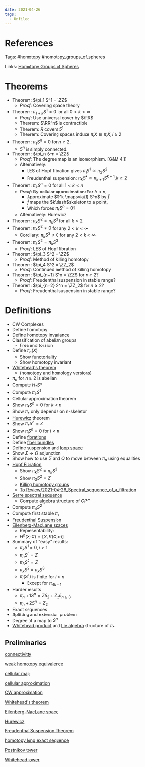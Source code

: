 ```yaml
---
date: 2021-04-26
tags: 
  - Unfiled
---
```


# References

Tags:
#homotopy #homotopy_groups_of_spheres

Links: 
[Homotopy Groups of Spheres](Homotopy%20Groups%20of%20Spheres.md)

# Theorems
- Theorem: $\pi_1 S^1 = \ZZ$
  - *Proof*: Covering space theory
- Theorem: $\pi_{1+k} S^1 = 0$ for all $0 < k < \infty$
  - *Proof*: Use universal cover by $\RR$
  - Theorem: $\RR^n$ is contractible
  - Theorem: $R$ covers $S^1$
  - Theorem: Covering spaces induce  $\pi_i X \cong \pi_i \tilde X, i \geq 2$
- Theorem: $\pi_1 S^n = 0$ for $n \geq 2$.
  - $S^n$ is simply connected.
- Theorem: $\pi_n S^n = \ZZ$
  - *Proof*: The degree map is an isomorphism. [G&M 4.1]
  - Alternatively:
    - LES of Hopf fibration gives $\pi_1 S^1 \cong \pi_2 S^2$
    - Freudenthal suspension: $\pi_k S^k \cong  \pi_{k+1} S^{k+1}, k \geq 2$
- Theorem: $\pi_k S^n = 0$ for all $1 < k < n$
  - *Proof*: By cellular approximation: For $k < n$,
    - Approximate $S^k \mapsvia{f} S^n$ by $\tilde f$
    - $\tilde f$ maps the $k\dash$skeleton to a point,
    - Which forces $\pi_k S^n = 0$?
  - Alternatively: Hurewicz
- Theorem: $\pi_k S^2 = \pi_k S^3$ for all $k > 2$
- Theorem: $\pi_k S^2 \neq 0$ for any $2 < k < \infty$
  - Corollary: $\pi_k S^3 \neq 0$ for any $2 < k < \infty$
- Theorem: $\pi_k S^2 = \pi_k S^3$
  - *Proof*: LES of Hopf fibration
- Theorem: $\pi_3 S^2 = \ZZ$
  - *Proof*: Method of killing homotopy
- Theorem: $\pi_4 S^2 = \ZZ_2$
  - *Proof*: Continued method of killing homotopy
- Theorem: $\pi_{n+1} S^n = \ZZ$ for $n \geq 2$?
  - *Proof*: Freudenthal suspension in stable range?
- Theorem: $\pi_{n+2} S^n = \ZZ_2$ for $n \geq 2$?
  - *Proof*: Freudenthal suspension in stable range?
  
# Definitions
- CW Complexes
- Define homotopy
- Define homotopy invariance
- Classification of abelian groups
  - Free and torsion
- Define $\pi_n(X)$
  - Show functoriality
  - Show homotopy invariant
- [Whitehead's theorem](Whitehead's%20theorem.md) 
	- (homotopy and homology versions)
- $\pi_n$ for $n\geq 2$ is abelian
- Compute $H_* S^n$
- Compute $\pi_k S^1$
- Cellular approximation theorem
- Show $\pi_k S^n = 0$ for $k<n$
- Show $\pi_n$ only depends on n-skeleton
- [Hurewicz](Hurewicz.md) theorem
- Show $\pi_n S^n = Z$
- Show $\pi_i S^n = 0$ for $i < n$
- Define [fibrations](fibrations) 
- Define [fiber bundles](fiber%20bundle.md)
- Define suspension and [loop space](loop%20space)
- Show $\Sigma \to \Omega$ adjunction
- Show how to use $\Sigma$ and $\Omega$ to move between $\pi_n$ using equalities
- [Hopf Fibration](Hopf%20Fibration.md)
  - Show $\pi_k S^2 = \pi_k S^3$
  - Show $\pi_3 S^2 = Z$
  - [Killing homotopy groups](Killing%20homotopy%20groups)
  - [To Review/2021-04-26_Spectral_sequence_of_a_filtration](To%20Review/2021-04-26_Spectral_sequence_of_a_filtration.md)
- [Serre spectral sequence](Serre%20spectral%20sequence)
  - Compute algebra structure of $CP^\infty$
- Compute $\pi_4 S^2$
- Compute first stable $\pi_k$
- [Freudenthal Suspension](Freudenthal%20Suspension)
- [Eilenberg-MacLane spaces](Eilenberg-MacLane%20space.md)
	- Representability:
	- $H^n (X; G) = [X, K(G, n)]$
- Summary of "easy" results:
  - $\pi_k S^1 = 0, i > 1$
  - $\pi_n S^n = Z$
  - $\pi_3 S^2 = Z$
  - $\pi_k S^2 = \pi_k S^3$
  - $\pi_i(S^n)$ is finite for $i > n$
    - Except for $\pi_{4k-1}$
- Harder results
  - $\pi_n+1 S^n = Z\delta_2 + Z_2 \delta_{n \geq 3}$
  - $\pi_n+2 S^n = Z_2$
- Exact sequences
- Splitting and extension problem
- Degree of a map to $S^n$
- [Whitehead product](Whitehead%20product) and [Lie algebra](Lie%20algebra.md) structure of $\pi_*$

## Preliminaries

[connectivitty](connectivitty)

[weak homotopy equivalence](weak%20homotopy%20equivalence)

[cellular map](cellular%20map)

[cellular approximation](cellular%20approximation)

[CW approximation](CW%20approximation)

[Whitehead's theorem](Whitehead's%20theorem)

[Eilenberg-MacLane space](Eilenberg-MacLane%20space.md)

[Hurewicz](Hurewicz)

[Freudenthal Suspension Theorem](Freudenthal%20Suspension%20Theorem)

[homotopy long exact sequence](homotopy%20long%20exact%20sequence)

[Postnikov tower](Postnikov%20tower.md)

[Whitehead tower](Whitehead%20tower)